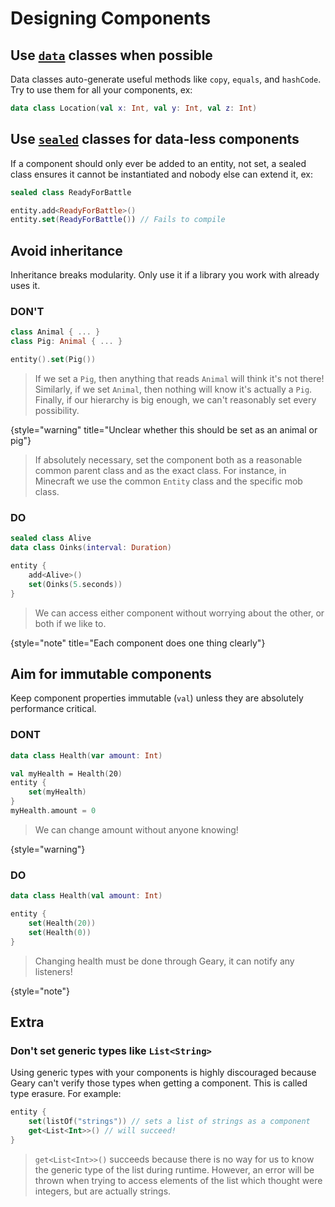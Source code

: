 # Designing Components

## Use [`data`](https://kotlinlang.org/docs/data-classes.html) classes when possible

Data classes auto-generate useful methods like `copy`, `equals`, and `hashCode`. Try to use them for all your components, ex:

```kotlin
data class Location(val x: Int, val y: Int, val z: Int)
```

## Use [`sealed`](https://kotlinlang.org/docs/sealed-classes.html) classes for data-less components

If a component should only ever be added to an entity, not set, a sealed class ensures it cannot be instantiated and nobody else can extend it, ex:

```kotlin
sealed class ReadyForBattle

entity.add<ReadyForBattle>()
entity.set(ReadyForBattle()) // Fails to compile
```

## Avoid inheritance

Inheritance breaks modularity. Only use it if a library you work with already uses it.

### DON'T

```kotlin
class Animal { ... }
class Pig: Animal { ... }

entity().set(Pig())
```

> If we set a `Pig`, then anything that reads `Animal` will think it's not there! Similarly, if we set `Animal`, then nothing will know it's actually a `Pig`. Finally, if our hierarchy is big enough, we can't reasonably set every possibility.

{style="warning" title="Unclear whether this should be set as an animal or pig"}

> If absolutely necessary, set the component both as a reasonable common parent class and as the exact class. For instance, in Minecraft we use the common `Entity` class and the specific mob class.

### DO

```kotlin
sealed class Alive
data class Oinks(interval: Duration)

entity {
    add<Alive>()
    set(Oinks(5.seconds))
}
```

> We can access either component without worrying about the other, or both if we like to.

{style="note" title="Each component does one thing clearly"}


## Aim for immutable components

Keep component properties immutable (`val`) unless they are absolutely performance critical.

### DONT

```kotlin
data class Health(var amount: Int)

val myHealth = Health(20)
entity {
    set(myHealth)
}
myHealth.amount = 0
```
> We can change amount without anyone knowing!

{style="warning"}

### DO

```kotlin
data class Health(val amount: Int)

entity {
    set(Health(20))
    set(Health(0))
}
```

> Changing health must be done through Geary, it can notify any listeners!

{style="note"}

## Extra

###  Don't set generic types like `List<String>`

Using generic types with your components is highly discouraged because Geary can't verify those types when getting a component. This is called type erasure. For example:

```kotlin
entity {
    set(listOf("strings")) // sets a list of strings as a component
    get<List<Int>>() // will succeed!
}
```

> `get<List<Int>>()` succeeds because there is no way for us to know the generic type of the list during runtime. However, an error
will be thrown when trying to access elements of the list which thought were integers, but are actually strings.
